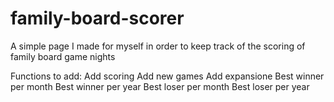 # family-board-scorer
A simple page I made for myself in order to keep track of the scoring of family board game nights

Functions to add:
Add scoring
Add new games
Add expansione
Best winner per month
Best winner per year
Best loser per month
Best loser per year
